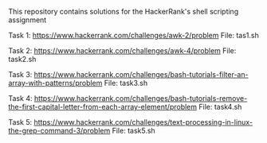 This repository contains solutions for the HackerRank's shell scripting assignment

Task 1:
https://www.hackerrank.com/challenges/awk-2/problem
File: tas1.sh


Task 2:
https://www.hackerrank.com/challenges/awk-4/problem
File: task2.sh


Task 3:
https://www.hackerrank.com/challenges/bash-tutorials-filter-an-array-with-patterns/problem
File: task3.sh

Task 4:
https://www.hackerrank.com/challenges/bash-tutorials-remove-the-first-capital-letter-from-each-array-element/problem
File: task4.sh

Task 5:
https://www.hackerrank.com/challenges/text-processing-in-linux-the-grep-command-3/problem
File: task5.sh